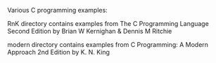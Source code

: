Various C programming examples:

RnK directory contains examples from The C Programming Language Second Edition by Brian W Kernighan & Dennis M Ritchie

modern directory contains examples from C Programming: A Modern Approach 2nd Edition by K. N. King

